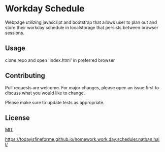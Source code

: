 # Workday Schedule

Webpage utilizing javascript and bootstrap that allows user to plan out and store their workday schedule in localstorage that persists between browser sessions.

## Usage

clone repo and open 'index.html' in preferred browser

## Contributing
Pull requests are welcome. For major changes, please open an issue first to discuss what you would like to change.

Please make sure to update tests as appropriate.

## License
[MIT](https://choosealicense.com/licenses/mit/)

https://todayisfineforme.github.io/homework.work.day.scheduler.nathan.hall/
